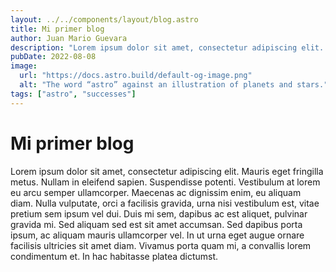 ```yaml
---
layout: ../../components/layout/blog.astro
title: Mi primer blog
author: Juan Mario Guevara
description: "Lorem ipsum dolor sit amet, consectetur adipiscing elit. Mauris eget fringilla metus. Nullam in eleifend sapien. Suspendisse potenti."
pubDate: 2022-08-08
image:
  url: "https://docs.astro.build/default-og-image.png"
  alt: "The word “astro” against an illustration of planets and stars."
tags: ["astro", "successes"]
---
```


# Mi primer blog

Lorem ipsum dolor sit amet, consectetur adipiscing elit. Mauris eget fringilla metus. Nullam in eleifend sapien. Suspendisse potenti. Vestibulum at lorem eu arcu semper ullamcorper. Maecenas ac dignissim enim, eu aliquam diam. Nulla vulputate, orci a facilisis gravida, urna nisi vestibulum est, vitae pretium sem ipsum vel dui. Duis mi sem, dapibus ac est aliquet, pulvinar gravida mi. Sed aliquam sed est sit amet accumsan. Sed dapibus porta ipsum, ac aliquam mauris ullamcorper vel. In ut urna eget augue ornare facilisis ultricies sit amet diam. Vivamus porta quam mi, a convallis lorem condimentum et. In hac habitasse platea dictumst.
